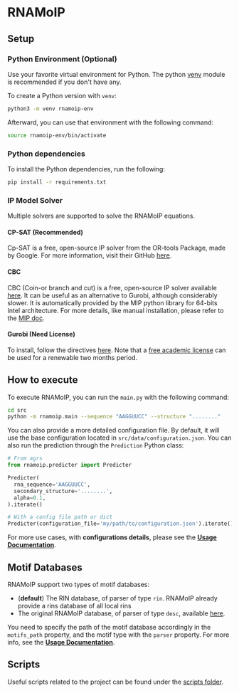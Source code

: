 # RNAMoIP

## Setup

### Python Environment (Optional)

Use your favorite virtual environment for Python. The python [venv](https://docs.python.org/3/tutorial/venv.html) module is recommended if you don't have any.

To create a Python version with `venv`:

```bash
python3 -m venv rnamoip-env
```

Afterward, you can use that environment with the following command:

```bash
source rnamoip-env/bin/activate
```

### Python dependencies

To install the Python dependencies, run the following:

```bash
pip install -r requirements.txt
```

### IP Model Solver

Multiple solvers are supported to solve the RNAMoIP equations.

#### CP-SAT (Recommended)

Cp-SAT is a free, open-source IP solver from the OR-tools Package, made by Google. For more information, visit their GitHub [here](https://github.com/google/or-tools).

#### CBC

CBC (Coin-or branch and cut) is a free, open-source IP solver available [here](https://github.com/coin-or/Cbc). It can be useful as an alternative to Gurobi, although considerably slower. It is automatically provided by the MIP python library for 64-bits Intel architecture. For more details, like manual installation, please refer to the [MIP doc](https://docs.python-mip.com/en/latest/install.html#using-your-own-cbc-binaries-optional).

#### Gurobi (Need License)

To install, follow the directives [here](https://www.gurobi.com/products/gurobi-optimizer/). Note that a [free academic license](https://www.gurobi.com/downloads/end-user-license-agreement-academic/) can be used for a renewable two months period.

## How to execute

To execute RNAMoIP, you can run the `main.py` with the following command:

```bash
cd src
python -m rnamoip.main --sequence "AAGGUUCC" --structure "........"
```

You can also provide a more detailed configuration file. By default, it will use the base configuration located in `src/data/configuration.json`.
You can also run the prediction through the `Prediction` Python class:

```py
# From agrs
from rnamoip.predicter import Predicter

Predicter(
  rna_sequence='AAGGUUCC',
  secondary_structure='........',
  alpha=0.1,
).iterate()

# With a config file path or dict
Predicter(configuration_file='my/path/to/configuration.json').iterate()
```

For more use cases, with **configurations details**, please see the [**Usage Documentation**](doc/usage.md).

## Motif Databases

RNAMoIP support two types of motif databases:

- (**default**) The RIN database, of parser of type `rin`. RNAMoIP already provide a rins database of all local rins
- The original RNAMoIP database, of parser of type `desc`, available [here](https://github.com/McGill-CSB/RNAMoIP/raw/master/CATALOGUE.tgz).

You need to specify the path of the motif database accordingly in the `motifs_path` property, and the motif type with the `parser` property. For more info, see the [**Usage Documentation**](doc/usage.md).

## Scripts

Useful scripts related to the project can be found under the [scripts folder](scripts/_scripts.md).
